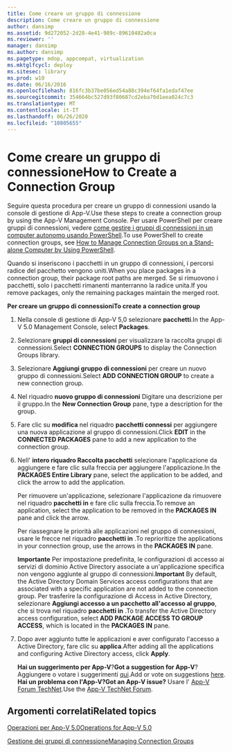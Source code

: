 ```yaml
---
title: Come creare un gruppo di connessione
description: Come creare un gruppo di connessione
author: dansimp
ms.assetid: 9d272052-2d28-4e41-989c-89610482a0ca
ms.reviewer: ''
manager: dansimp
ms.author: dansimp
ms.pagetype: mdop, appcompat, virtualization
ms.mktglfcycl: deploy
ms.sitesec: library
ms.prod: w10
ms.date: 06/16/2016
ms.openlocfilehash: 816fc3b37be056ed54a88c394ef64fa1edaf47ee
ms.sourcegitcommit: 354664bc527d93f80687cd2eba70d1eea024c7c3
ms.translationtype: MT
ms.contentlocale: it-IT
ms.lasthandoff: 06/26/2020
ms.locfileid: "10805655"
---
```

# <span data-ttu-id="c5a35-103">Come creare un gruppo di connessione</span><span class="sxs-lookup"><span data-stu-id="c5a35-103">How to Create a Connection Group</span></span>


<span data-ttu-id="c5a35-104">Seguire questa procedura per creare un gruppo di connessioni usando la console di gestione di App-V.</span><span class="sxs-lookup"><span data-stu-id="c5a35-104">Use these steps to create a connection group by using the App-V Management Console.</span></span> <span data-ttu-id="c5a35-105">Per usare PowerShell per creare gruppi di connessioni, vedere [come gestire i gruppi di connessioni in un computer autonomo usando PowerShell](how-to-manage-connection-groups-on-a-stand-alone-computer-by-using-powershell.md).</span><span class="sxs-lookup"><span data-stu-id="c5a35-105">To use PowerShell to create connection groups, see [How to Manage Connection Groups on a Stand-alone Computer by Using PowerShell](how-to-manage-connection-groups-on-a-stand-alone-computer-by-using-powershell.md).</span></span>

<span data-ttu-id="c5a35-106">Quando si inseriscono i pacchetti in un gruppo di connessioni, i percorsi radice del pacchetto vengono uniti.</span><span class="sxs-lookup"><span data-stu-id="c5a35-106">When you place packages in a connection group, their package root paths are merged.</span></span> <span data-ttu-id="c5a35-107">Se si rimuovono i pacchetti, solo i pacchetti rimanenti manterranno la radice unita.</span><span class="sxs-lookup"><span data-stu-id="c5a35-107">If you remove packages, only the remaining packages maintain the merged root.</span></span>

**<span data-ttu-id="c5a35-108">Per creare un gruppo di connessioni</span><span class="sxs-lookup"><span data-stu-id="c5a35-108">To create a connection group</span></span>**

1.  <span data-ttu-id="c5a35-109">Nella console di gestione di App-V 5,0 selezionare **pacchetti**.</span><span class="sxs-lookup"><span data-stu-id="c5a35-109">In the App-V 5.0 Management Console, select **Packages**.</span></span>

2.  <span data-ttu-id="c5a35-110">Selezionare **gruppi di connessioni** per visualizzare la raccolta gruppi di connessioni.</span><span class="sxs-lookup"><span data-stu-id="c5a35-110">Select **CONNECTION GROUPS** to display the Connection Groups library.</span></span>

3.  <span data-ttu-id="c5a35-111">Selezionare **Aggiungi gruppo di connessioni** per creare un nuovo gruppo di connessioni.</span><span class="sxs-lookup"><span data-stu-id="c5a35-111">Select **ADD CONNECTION GROUP** to create a new connection group.</span></span>

4.  <span data-ttu-id="c5a35-112">Nel riquadro **nuovo gruppo di connessioni** Digitare una descrizione per il gruppo.</span><span class="sxs-lookup"><span data-stu-id="c5a35-112">In the **New Connection Group** pane, type a description for the group.</span></span>

5.  <span data-ttu-id="c5a35-113">Fare clic su **modifica** nel riquadro **pacchetti connessi** per aggiungere una nuova applicazione al gruppo di connessioni.</span><span class="sxs-lookup"><span data-stu-id="c5a35-113">Click **EDIT** in the **CONNECTED PACKAGES** pane to add a new application to the connection group.</span></span>

6.  <span data-ttu-id="c5a35-114">Nell' **intero riquadro Raccolta pacchetti** selezionare l'applicazione da aggiungere e fare clic sulla freccia per aggiungere l'applicazione.</span><span class="sxs-lookup"><span data-stu-id="c5a35-114">In the **PACKAGES Entire Library** pane, select the application to be added, and click the arrow to add the application.</span></span>

    <span data-ttu-id="c5a35-115">Per rimuovere un'applicazione, selezionare l'applicazione da rimuovere nel riquadro **pacchetti in** e fare clic sulla freccia.</span><span class="sxs-lookup"><span data-stu-id="c5a35-115">To remove an application, select the application to be removed in the **PACKAGES IN** pane and click the arrow.</span></span>

    <span data-ttu-id="c5a35-116">Per riassegnare le priorità alle applicazioni nel gruppo di connessioni, usare le frecce nel riquadro **pacchetti in** .</span><span class="sxs-lookup"><span data-stu-id="c5a35-116">To reprioritize the applications in your connection group, use the arrows in the **PACKAGES IN** pane.</span></span>

    <span data-ttu-id="c5a35-117">**Importante**  Per impostazione predefinita, le configurazioni di accesso ai servizi di dominio Active Directory associate a un'applicazione specifica non vengono aggiunte al gruppo di connessioni.</span><span class="sxs-lookup"><span data-stu-id="c5a35-117">**Important** By default, the Active Directory Domain Services access configurations that are associated with a specific application are not added to the connection group.</span></span> <span data-ttu-id="c5a35-118">Per trasferire la configurazione di Access in Active Directory, selezionare **Aggiungi accesso a un pacchetto all'accesso al gruppo**, che si trova nel riquadro **pacchetti in** .</span><span class="sxs-lookup"><span data-stu-id="c5a35-118">To transfer the Active Directory access configuration, select **ADD PACKAGE ACCESS TO GROUP ACCESS**, which is located in the **PACKAGES IN** pane.</span></span>

     

7.  <span data-ttu-id="c5a35-119">Dopo aver aggiunto tutte le applicazioni e aver configurato l'accesso a Active Directory, fare clic su **applica**.</span><span class="sxs-lookup"><span data-stu-id="c5a35-119">After adding all the applications and configuring Active Directory access, click **Apply**.</span></span>

    <span data-ttu-id="c5a35-120">**Hai un suggerimento per App-V**?</span><span class="sxs-lookup"><span data-stu-id="c5a35-120">**Got a suggestion for App-V**?</span></span> <span data-ttu-id="c5a35-121">Aggiungere o votare i suggerimenti [qui](http://appv.uservoice.com/forums/280448-microsoft-application-virtualization).</span><span class="sxs-lookup"><span data-stu-id="c5a35-121">Add or vote on suggestions [here](http://appv.uservoice.com/forums/280448-microsoft-application-virtualization).</span></span> **<span data-ttu-id="c5a35-122">Hai un problema con l'App-V?</span><span class="sxs-lookup"><span data-stu-id="c5a35-122">Got an App-V issue?</span></span>** <span data-ttu-id="c5a35-123">Usare l' [App-V Forum TechNet](https://social.technet.microsoft.com/Forums/home?forum=mdopappv).</span><span class="sxs-lookup"><span data-stu-id="c5a35-123">Use the [App-V TechNet Forum](https://social.technet.microsoft.com/Forums/home?forum=mdopappv).</span></span>

## <span data-ttu-id="c5a35-124">Argomenti correlati</span><span class="sxs-lookup"><span data-stu-id="c5a35-124">Related topics</span></span>


[<span data-ttu-id="c5a35-125">Operazioni per App-V 5.0</span><span class="sxs-lookup"><span data-stu-id="c5a35-125">Operations for App-V 5.0</span></span>](operations-for-app-v-50.md)

[<span data-ttu-id="c5a35-126">Gestione dei gruppi di connessione</span><span class="sxs-lookup"><span data-stu-id="c5a35-126">Managing Connection Groups</span></span>](managing-connection-groups.md)

 

 





